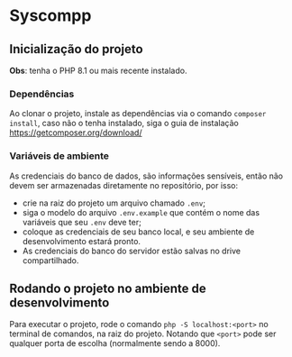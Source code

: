 # Syscompp

## Inicialização do projeto

**Obs**: tenha o PHP 8.1 ou mais recente instalado.

### Dependências

Ao clonar o projeto, instale as dependências via o comando ```composer install```, caso não o tenha instalado, siga o guia de instalação https://getcomposer.org/download/

### Variáveis de ambiente

As credenciais do banco de dados, são informações sensíveis, então não devem ser armazenadas diretamente no repositório, por isso:
- crie na raiz do projeto um arquivo chamado ```.env```;
- siga o modelo do arquivo ```.env.example``` que contém o nome das variáveis que seu ```.env``` deve ter;
- coloque as credenciais de seu banco local, e seu ambiente de desenvolvimento estará pronto.
- As credenciais do banco do servidor estão salvas no drive compartilhado.

## Rodando o projeto no ambiente de desenvolvimento

Para executar o projeto, rode o comando ```php -S localhost:<port>``` no terminal de comandos, na raiz do projeto. Notando que ```<port>``` pode ser qualquer porta de escolha (normalmente sendo a 8000).
